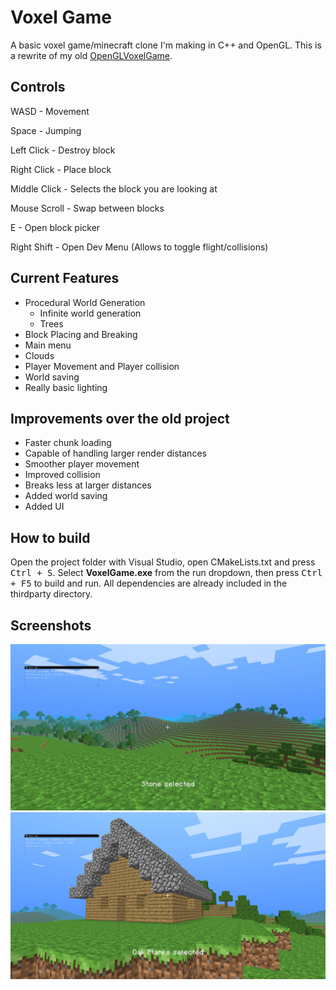 # Voxel Game

A basic voxel game/minecraft clone I'm making in C++ and OpenGL.
This is a rewrite of my old [OpenGLVoxelGame](https://github.com/Werlog/OpenGLVoxelGame).

## Controls

WASD - Movement

Space - Jumping

Left Click - Destroy block

Right Click - Place block

Middle Click - Selects the block you are looking at

Mouse Scroll - Swap between blocks

E - Open block picker

Right Shift - Open Dev Menu (Allows to toggle flight/collisions)

## Current Features

- Procedural World Generation
	- Infinite world generation
	- Trees
- Block Placing and Breaking
- Main menu
- Clouds
- Player Movement and Player collision
- World saving
- Really basic lighting

## Improvements over the old project

- Faster chunk loading
- Capable of handling larger render distances
- Smoother player movement
- Improved collision
- Breaks less at larger distances
- Added world saving
- Added UI

## How to build
Open the project folder with Visual Studio, open CMakeLists.txt and press <kbd>Ctrl + S</kbd>.
Select **VoxelGame.exe** from the run dropdown, then press <kbd>Ctrl + F5</kbd> to build and run.
All dependencies are already included in the thirdparty directory.

## Screenshots

![In-Game Screenshot](https://github.com/Werlog/VoxelGame/blob/1c354ab01821943649911ab68ea33b55d894ce40/screenshots/1.JPG)
![In-Game Screenshot](https://github.com/Werlog/VoxelGame/blob/1c354ab01821943649911ab68ea33b55d894ce40/screenshots/2.png)
